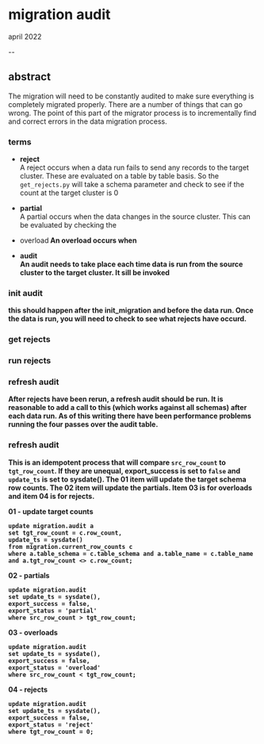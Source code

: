 # migration audit
april 2022

--
## abstract
The migration will need to be constantly audited to make sure everything is completely migrated properly. There are a number of things that can go wrong. The point of this part of the migrator process is to incrementally find and correct errors in the data migration process.


### terms
- **reject**<br>
A reject occurs when a data run fails to send any records to the target cluster. These are evaluated on a table by table basis. So the `get_rejects.py` will take a schema parameter and check to see if the count at the target cluster is 0

- **partial**<br>
A partial occurs when the data changes in the source cluster. This can be evaluated by checking the 

- overload<b>
An overload occurs when 

- **audit**<br>
An audit needs to take place each time data is run from the source cluster to the target cluster. It sill be invoked 

### init audit
this should happen after the init_migration and before the data run. Once the data is run, you will need to check to see what rejects have occurd.  

### get rejects


### run rejects


### refresh audit
After rejects have been rerun, a refresh audit should be run. It is reasonable to add a call to this (which works against all schemas) after each data run. As of this writing there have been performance problems running the four passes over the audit table. 



### refresh audit
This is an idempotent process that will compare `src_row_count` to `tgt_row_count`. If they are unequal, export_success is set to `false` and `update_ts` is set to sysdate(). The 01 item will update the target schema row counts. The 02 item will update the partials. Item 03 is for overloads and item 04 is for rejects.


**01 - update target counts**
```
update migration.audit a 
set tgt_row_count = c.row_count,
update_ts = sysdate() 
from migration.current_row_counts c 
where a.table_schema = c.table_schema and a.table_name = c.table_name and a.tgt_row_count <> c.row_count;
```


**02 - partials**
```
update migration.audit 
set update_ts = sysdate(),
export_success = false,
export_status = 'partial'
where src_row_count > tgt_row_count;
```

**03 - overloads**
```
update migration.audit 
set update_ts = sysdate(),
export_success = false,
export_status = 'overload'
where src_row_count < tgt_row_count;
```

**04 - rejects**
```
update migration.audit 
set update_ts = sysdate(),
export_success = false,
export_status = 'reject'
where tgt_row_count = 0;

```



